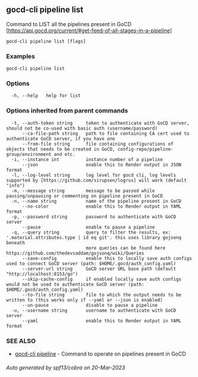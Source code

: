 ## gocd-cli pipeline list

Command to LIST all the pipelines present in GoCD [https://api.gocd.org/current/#get-feed-of-all-stages-in-a-pipeline]

```
gocd-cli pipeline list [flags]
```

### Examples

```
gocd-cli pipeline list
```

### Options

```
  -h, --help   help for list
```

### Options inherited from parent commands

```
  -t, --auth-token string     token to authenticate with GoCD server, should not be co-used with basic auth (username/password)
      --ca-file-path string   path to file containing CA cert used to authenticate GoCD server, if you have one
      --from-file string      file containing configurations of objects that needs to be created in GoCD, config-repo/pipeline-group/environment and etc.
  -i, --instance int          instance number of a pipeline
      --json                  enable this to Render output in JSON format
  -l, --log-level string      log level for gocd cli, log levels supported by [https://github.com/sirupsen/logrus] will work (default "info")
  -m, --message string        message to be passed while pausing/unpausing or commenting on pipeline present in GoCD
  -n, --name string           name of the pipeline present in GoCD
      --no-color              enable this to Render output in YAML format
  -p, --password string       password to authenticate with GoCD server
      --pause                 enable to pause a pipeline
  -q, --query string          query to filter the results, ex: '.material.attributes.type | id eq git'. this uses library gojsonq beneath
                              more queries can be found here https://github.com/thedevsaddam/gojsonq/wiki/Queries
      --save-config           enable this to locally save auth configs used to connect GoCD server (path: $HOME/.gocd/auth_config.yaml)
      --server-url string     GoCD server URL base path (default "http://localhost:8153/go")
      --skip-cache-config     if enabled locally save auth configs would not be used to authenticate GoCD server (path: $HOME/.gocd/auth_config.yaml)
      --to-file string        file to which the output needs to be written to (this works only if --yaml or --json is enabled)
      --un-pause              disable to pause a pipeline
  -u, --username string       username to authenticate with GoCD server
      --yaml                  enable this to Render output in YAML format
```

### SEE ALSO

* [gocd-cli pipeline](gocd-cli_pipeline.md)	 - Command to operate on pipelines present in GoCD 

###### Auto generated by spf13/cobra on 20-Mar-2023
